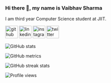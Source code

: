 ### Hi there 👋, my name is Vaibhav Sharma
I am third year Computer Science student at JIIT.



[<img src='https://cdn.jsdelivr.net/npm/simple-icons@3.0.1/icons/github.svg' alt='github' height='40'>](https://github.com/Vaibhav227)  [<img src='https://cdn.jsdelivr.net/npm/simple-icons@3.0.1/icons/linkedin.svg' alt='linkedin' height='40'>](https://www.linkedin.com/in/vaibhav-s-844847204/)  [<img src='https://cdn.jsdelivr.net/npm/simple-icons@3.0.1/icons/instagram.svg' alt='instagram' height='40'>](https://www.instagram.com/sharmavaibhav227/)  [<img src='https://cdn.jsdelivr.net/npm/simple-icons@3.0.1/icons/twitter.svg' alt='twitter' height='40'>](https://twitter.com/AskVaibhav69)  

![GitHub stats](https://github-readme-stats.vercel.app/api?username=Vaibhav227&show_icons=true&count_private=true)  

![GitHub metrics](https://metrics.lecoq.io/Vaibhav227)  

![GitHub streak stats](https://github-readme-streak-stats.herokuapp.com/?user=Vaibhav227)  

![Profile views](https://gpvc.arturio.dev/Vaibhav227)  

<!---
Vaibhav227/Vaibhav227 is a ✨ special ✨ repository because its `README.md` (this file) appears on your GitHub profile.
You can click the Preview link to take a look at your changes.
--->
